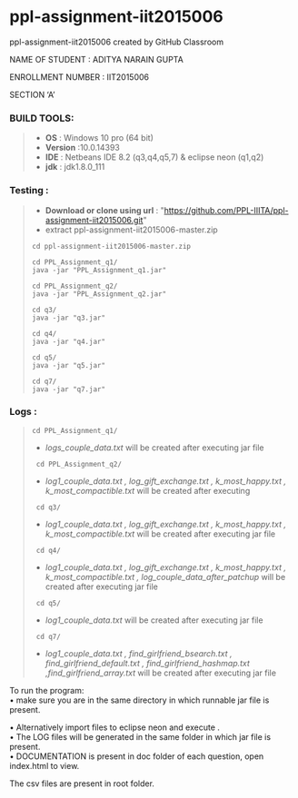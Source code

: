 # ppl-assignment-iit2015006
ppl-assignment-iit2015006 created by GitHub Classroom   

NAME OF STUDENT : ADITYA NARAIN GUPTA  
 
ENROLLMENT NUMBER : IIT2015006  
 
SECTION ‘A’  
 
### BUILD TOOLS: 
   > - **OS** : Windows 10 pro (64 bit) 
   > - **Version** :10.0.14393 
   > - **IDE** : Netbeans IDE 8.2 (q3,q4,q5,7) & eclipse neon (q1,q2) 
   > - **jdk** : jdk1.8.0_111 
### Testing :
   > - **Download or clone using url** : "https://github.com/PPL-IIITA/ppl-assignment-iit2015006.git"                                    
   > - extract ppl-assignment-iit2015006-master.zip  
   > <pre><code>cd ppl-assignment-iit2015006-master.zip</pre></code>
   > <pre><code>cd PPL_Assignment_q1/ 
   > java -jar "PPL_Assignment_q1.jar"</pre></code>
   > <pre><code>cd PPL_Assignment_q2/
   > java -jar "PPL_Assignment_q2.jar"</pre></code>
   > <pre><code>cd q3/
   > java -jar "q3.jar"</pre></code>
   > <pre><code>cd q4/
   > java -jar "q4.jar"</pre></code>
   > <pre><code>cd q5/
   > java -jar "q5.jar"</pre></code>
   > <pre><code>cd q7/
   > java -jar "q7.jar"</pre></code>
   
   
### Logs :
   > <pre><code>cd PPL_Assignment_q1/</pre></code>
   > - <i>logs_couple_data.txt</i>  will be created after executing jar file
   >  <pre><code> cd PPL_Assignment_q2/</code></pre>     
   > - <i>log1_couple_data.txt , log_gift_exchange.txt ,  	k_most_happy.txt ,  	k_most_compactible.txt </i> will be created after executing </i>
   >  <pre><code> cd q3/</code></pre>     
   > - <i>log1_couple_data.txt , log_gift_exchange.txt ,  	k_most_happy.txt ,  	k_most_compactible.txt </i> will be created after executing </i>
   jar file
   >  <pre><code> cd q4/</code></pre>
   > - <i>log1_couple_data.txt , log_gift_exchange.txt ,  	k_most_happy.txt ,  	k_most_compactible.txt ,  	log_couple_data_after_patchup</i> will be created after executing </i>
   jar file
   >  <pre><code> cd q5/</code></pre>
   > - <i>log1_couple_data.txt </i> will be created after executing </i>
   jar file
   >  <pre><code> cd q7/</code></pre>
   > - <i>log1_couple_data.txt , find_girlfriend_bsearch.txt , find_girlfriend_default.txt ,  	find_girlfriend_hashmap.txt ,find_girlfriend_array.txt</i> will be created after executing </i>
   jar file
   
To run the program:  
•	make sure you are in the same directory in which runnable jar file is present.  

•	Alternatively import files to eclipse neon and execute .  
•	The LOG files will be generated in the same folder in which jar   file is present.  
•	DOCUMENTATION is present in doc folder of each question, open   index.html to view.  
  

The csv files are present in root folder.  




